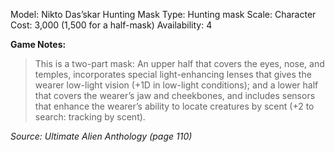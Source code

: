 Model: Nikto Das’skar Hunting Mask
Type: Hunting mask
Scale: Character
Cost: 3,000 (1,500 for a half-mask)
Availability: 4

**Game Notes:** 
> This is a two-part mask: An upper half that covers the eyes, nose, and temples, incorporates special light-enhancing lenses that gives the wearer low-light vision (+1D in low-light conditions); and a lower half that covers the wearer’s jaw and cheekbones, and includes sensors that enhance the wearer’s ability to locate creatures by scent (+2 to search: tracking by scent).

*Source: Ultimate Alien Anthology (page 110)*